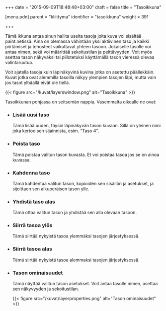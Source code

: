 +++
date = "2015-09-09T18:48:48+03:00"
draft = false
title = "Tasoikkuna"

[menu.pdn]
	parent = "kliittyma"
	identifier = "tasoikkuna"
	weight = 391

+++

Tämä ikkuna antaa sinun hallita useita tasoja joita kuva voi sisältää paint.netissä. Aina on olemassa vähintään yksi aktiivinen taso ja kaikki piirtämiset ja tehosteet vaikuttavat 
yhteen tasoon. Jokaiselle tasolle voi antaa nimen, sekä voi määrittää sekoitustilan ja peittävyyden. Voit myös asettaa tason näkyväksi tai piilotetuksi käyttämällä tason vieressä 
olevaa valintaruutua.

Voit ajatella tasoja kuin läpinäkyvinä kuvina jotka on asetettu päällekkäin. Kuvat jotka ovat alemmilla tasoilla näkyy ylempien tasojen läpi, mutta vain jos tasot ylhäällä eivät ole tiellä.

{{< figure src="/kuvat/layerswindow.png" alt="Tasoikkuna" >}}

Tasoikkunan pohjassa on seitsemän nappia. Vasemmalta oikealle ne ovat:

*	### Lisää uusi taso

	Tämä lisää uuden, täysin läpinäkyvän tason kuvaan. Sillä on yleinen nimi joka kertoo sen sijainnista, esim. "Taso 4".
	
*	### Poista taso
	
	Tämä poistaa valitun tason kuvasta. Et voi poistaa tasoa jos se on ainoa kuvassa.
	
*	### Kahdenna taso
	
	Tämä kahdentaa valitun tason, kopioiden sen sisällön ja asetukset, ja sijoittaen sen alkuperäisen tason ylle.
	
*	### Yhdistä taso alas

	Tämä ottaa valitun tason ja yhdistää sen alla olevaan tasoon.
	
*	### Siirrä tasoa ylös

	Tämä siirtää nykyistä tasoa ylemmäksi tasojen järjestyksessä.
	
*	### Siirrä tasoa alas

	Tämä siirtää nykyistä tasoa alemmaksi tasojen järjestyksessä.
	
*	### Tason ominaisuudet

	Tämä näyttää valitun tason asetukset. Voit antaa tasolle nimen, asettaa sen näkyvyyden ja sekoitustilan.
	
	{{< figure src="/kuvat/layerproperties.png" alt="Tason ominaisuudet" >}}	

